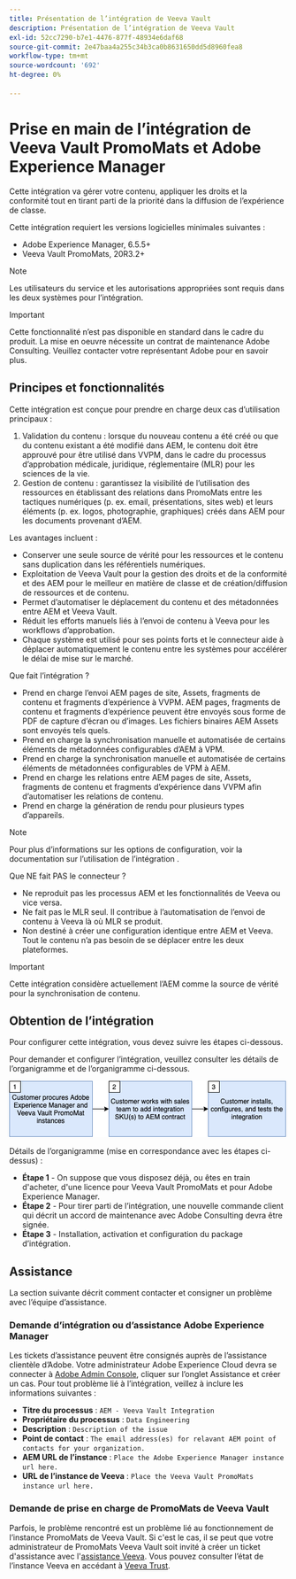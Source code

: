 ```yaml
---
title: Présentation de l’intégration de Veeva Vault
description: Présentation de l’intégration de Veeva Vault
exl-id: 52cc7290-b7e1-4476-877f-48934e6daf68
source-git-commit: 2e47baa4a255c34b3ca0b8631650dd5d8960fea8
workflow-type: tm+mt
source-wordcount: '692'
ht-degree: 0%

---
```


# Prise en main de l’intégration de Veeva Vault PromoMats et Adobe Experience Manager

Cette intégration va gérer votre contenu, appliquer les droits et la conformité tout en tirant parti de la priorité dans la diffusion de l’expérience de classe.

Cette intégration requiert les versions logicielles minimales suivantes :

* Adobe Experience Manager, 6.5.5+
* Veeva Vault PromoMats, 20R3.2+

>[!NOTE]
>
>Les utilisateurs du service et les autorisations appropriées sont requis dans les deux systèmes pour l’intégration.
>

>[!IMPORTANT]
>
>Cette fonctionnalité n’est pas disponible en standard dans le cadre du produit. La mise en oeuvre nécessite un contrat de maintenance Adobe Consulting. Veuillez contacter votre représentant Adobe pour en savoir plus.
>

## Principes et fonctionnalités

Cette intégration est conçue pour prendre en charge deux cas d’utilisation principaux :

1. Validation du contenu : lorsque du nouveau contenu a été créé ou que du contenu existant a été modifié dans AEM, le contenu doit être approuvé pour être utilisé dans VVPM, dans le cadre du processus d’approbation médicale, juridique, réglementaire (MLR) pour les sciences de la vie.
1. Gestion de contenu : garantissez la visibilité de l’utilisation des ressources en établissant des relations dans PromoMats entre les tactiques numériques (p. ex. email, présentations, sites web) et leurs éléments (p. ex. logos, photographie, graphiques) créés dans AEM pour les documents provenant d’AEM.

Les avantages incluent :

* Conserver une seule source de vérité pour les ressources et le contenu sans duplication dans les référentiels numériques.
* Exploitation de Veeva Vault pour la gestion des droits et de la conformité et des AEM pour le meilleur en matière de classe et de création/diffusion de ressources et de contenu.
* Permet d’automatiser le déplacement du contenu et des métadonnées entre AEM et Veeva Vault.
* Réduit les efforts manuels liés à l’envoi de contenu à Veeva pour les workflows d’approbation.
* Chaque système est utilisé pour ses points forts et le connecteur aide à déplacer automatiquement le contenu entre les systèmes pour accélérer le délai de mise sur le marché.

Que fait l’intégration ?

* Prend en charge l’envoi AEM pages de site, Assets, fragments de contenu et fragments d’expérience à VVPM. AEM pages, fragments de contenu et fragments d’expérience peuvent être envoyés sous forme de PDF de capture d’écran ou d’images. Les fichiers binaires AEM Assets sont envoyés tels quels.
* Prend en charge la synchronisation manuelle et automatisée de certains éléments de métadonnées configurables d’AEM à VPM.
* Prend en charge la synchronisation manuelle et automatisée de certains éléments de métadonnées configurables de VPM à AEM.
* Prend en charge les relations entre AEM pages de site, Assets, fragments de contenu et fragments d’expérience dans VVPM afin d’automatiser les relations de contenu.
* Prend en charge la génération de rendu pour plusieurs types d’appareils.

>[!NOTE]
>
>Pour plus d’informations sur les options de configuration, voir la documentation sur l’utilisation de l’intégration .
>

Que NE fait PAS le connecteur ?

* Ne reproduit pas les processus AEM et les fonctionnalités de Veeva ou vice versa.
* Ne fait pas le MLR seul. Il contribue à l’automatisation de l’envoi de contenu à Veeva là où MLR se produit.
* Non destiné à créer une configuration identique entre AEM et Veeva. Tout le contenu n’a pas besoin de se déplacer entre les deux plateformes.


>[!IMPORTANT]
>
>Cette intégration considère actuellement l’AEM comme la source de vérité pour la synchronisation de contenu.

## Obtention de l’intégration

Pour configurer cette intégration, vous devez suivre les étapes ci-dessous.

Pour demander et configurer l’intégration, veuillez consulter les détails de l’organigramme et de l’organigramme ci-dessous.

![Demander l’accès](assets/integration-request.png)

Détails de l’organigramme (mise en correspondance avec les étapes ci-dessus) :

* **Étape 1** - On suppose que vous disposez déjà, ou êtes en train d&#39;acheter, d&#39;une licence pour Veeva Vault PromoMats et pour Adobe Experience Manager.
* **Étape 2** - Pour tirer parti de l’intégration, une nouvelle commande client qui décrit un accord de maintenance avec Adobe Consulting devra être signée.
* **Étape 3** - Installation, activation et configuration du package d’intégration.

## Assistance

La section suivante décrit comment contacter et consigner un problème avec l’équipe d’assistance.

### Demande d’intégration ou d’assistance Adobe Experience Manager

Les tickets d’assistance peuvent être consignés auprès de l’assistance clientèle d’Adobe. Votre administrateur Adobe Experience Cloud devra se connecter à [Adobe Admin Console](https://adminconsole.adobe.com/), cliquer sur l’onglet Assistance et créer un cas. Pour tout problème lié à l’intégration, veillez à inclure les informations suivantes :

* **Titre du processus** : `AEM - Veeva Vault Integration`
* **Propriétaire du processus** : `Data Engineering`
* **Description** : `Description of the issue`
* **Point de contact** : `The email address(es) for relavant AEM point of contacts for your organization.`
* **AEM URL de l’instance** : `Place the Adobe Experience Manager instance url here.`
* **URL de l’instance de Veeva** : `Place the Veeva Vault PromoMats instance url here.`

### Demande de prise en charge de PromoMats de Veeva Vault

Parfois, le problème rencontré est un problème lié au fonctionnement de l’instance PromoMats de Veeva Vault. Si c&#39;est le cas, il se peut que votre administrateur de PromoMats Veeva Vault soit invité à créer un ticket d&#39;assistance avec l&#39;[assistance Veeva](http://support.veeva.com/). Vous pouvez consulter l’état de l’instance Veeva en accédant à [Veeva Trust](http://trust.veeva.com/).

